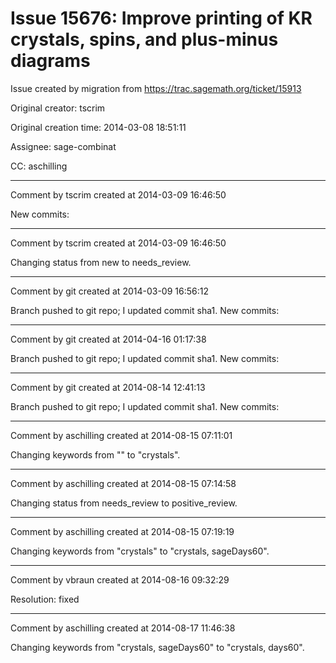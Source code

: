 # Issue 15676: Improve printing of KR crystals, spins, and plus-minus diagrams

Issue created by migration from https://trac.sagemath.org/ticket/15913

Original creator: tscrim

Original creation time: 2014-03-08 18:51:11

Assignee: sage-combinat

CC:  aschilling




---

Comment by tscrim created at 2014-03-09 16:46:50

New commits:


---

Comment by tscrim created at 2014-03-09 16:46:50

Changing status from new to needs_review.


---

Comment by git created at 2014-03-09 16:56:12

Branch pushed to git repo; I updated commit sha1. New commits:


---

Comment by git created at 2014-04-16 01:17:38

Branch pushed to git repo; I updated commit sha1. New commits:


---

Comment by git created at 2014-08-14 12:41:13

Branch pushed to git repo; I updated commit sha1. New commits:


---

Comment by aschilling created at 2014-08-15 07:11:01

Changing keywords from "" to "crystals".


---

Comment by aschilling created at 2014-08-15 07:14:58

Changing status from needs_review to positive_review.


---

Comment by aschilling created at 2014-08-15 07:19:19

Changing keywords from "crystals" to "crystals, sageDays60".


---

Comment by vbraun created at 2014-08-16 09:32:29

Resolution: fixed


---

Comment by aschilling created at 2014-08-17 11:46:38

Changing keywords from "crystals, sageDays60" to "crystals, days60".
